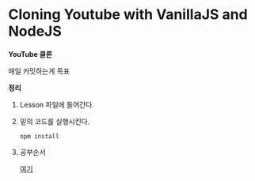 # Cloning Youtube with VanillaJS and NodeJS

**YouTube 클론**   

매일 커밋하는게 목표   

**정리**

1. Lesson 파일에 들어간다.

2. 밑의 코드를 실행시킨다.

    ```node
    npm install
    ```

3. 공부순서   

    [여기](https://www.notion.so/kdwcl/BackEnd-ccbf1e9b895c4d258e99289ada100db4)